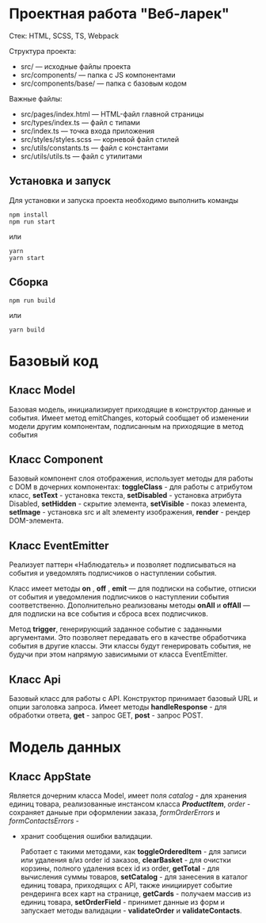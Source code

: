 # Проектная работа "Веб-ларек"

Стек: HTML, SCSS, TS, Webpack

Структура проекта:
- src/ — исходные файлы проекта
- src/components/ — папка с JS компонентами
- src/components/base/ — папка с базовым кодом

Важные файлы:
- src/pages/index.html — HTML-файл главной страницы
- src/types/index.ts — файл с типами
- src/index.ts — точка входа приложения
- src/styles/styles.scss — корневой файл стилей
- src/utils/constants.ts — файл с константами
- src/utils/utils.ts — файл с утилитами

## Установка и запуск
Для установки и запуска проекта необходимо выполнить команды

```
npm install
npm run start
```

или

```
yarn
yarn start
```
## Сборка

```
npm run build
```

или

```
yarn build
```
# Базовый код

## Класс Model 

  Базовая модель, инициализирует приходящие в конструктор данные и события. Имеет метод emitChanges,
который сообщает об изменении модели другим компонентам, подписанным на приходящие в метод события 

## Класс Component

  Базовый компонент слоя отображения, использует методы для работы с DOM в дочерних компонентах:
**toggleClass** - для работы с атрибутом класс, **setText** - установка текста, **setDisabled** - установка атрибута Disabled, 
**setHidden** - скрытие элемента, **setVisible** - показ элемента, **setImage** - установка src и alt элементу изображения,
**render** - рендер DOM-элемента.

## Класс EventEmitter

  Реализует паттерн «Наблюдатель» и позволяет подписываться на события и уведомлять подписчиков
о наступлении события.

  Класс имеет методы **on** , **off** , **emit** — для подписки на событие, отписки от события и уведомления
подписчиков о наступлении события соответственно.
Дополнительно реализованы методы **onAll** и **offAll** — для подписки на все события и сброса всех
подписчиков.

  Метод **trigger**, генерирующий заданное событие с заданными
аргументами. Это позволяет передавать его в качестве обработчика события в другие классы. Эти
классы будут генерировать события, не будучи при этом напрямую зависимыми от
класса  EventEmitter.

## Класс Api

  Базовый класс для работы с API. Конструктор принимает базовый URL и опции заголовка запроса.
Имеет методы **handleResponse** - для обработки ответа, **get** - запрос GET, **post** - запрос POST.

# Модель данных 

## Класс AppState

  Является дочерним класса Model, имеет поля *catalog* - для хранения единиц товара, реализованные инстансом 
класса ***ProductItem***, *order* - сохраняет даныые при оформлении заказа, *formOrderErrors* и *formContactsErrors* -
- хранит сообщения ошибки валидации.

  Работает с такими методами, как **toggleOrderedItem** - для записи или удаления в/из order id заказов,
**clearBasket** - для очистки корзины, полного удаления всех id из order, **getTotal** - для вычисления 
суммы товаров, **setCatalog** - для занесения в каталог единиц товара, приходящих с API, также инициирует
событие рендеринга всех карт на странице, **getCards** - получаем массив из единиц товара, **setOrderField** -
принимет данные из форм и запускает методы валидации - **validateOrder** и **validateContacts**.
